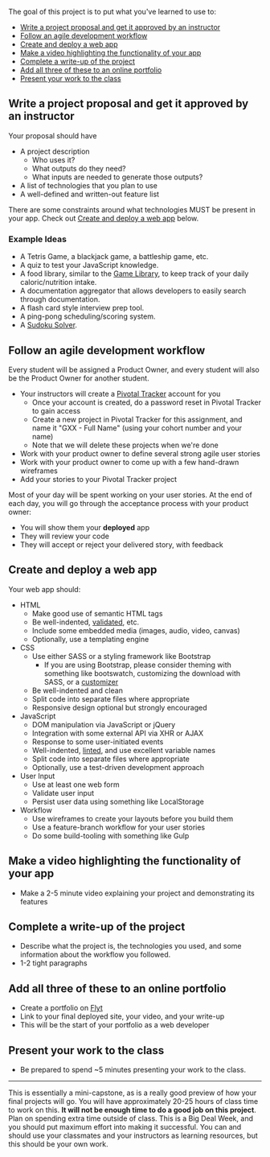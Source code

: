 The goal of this project is to put what you've learned to use to:

* [Write a project proposal and get it approved by an instructor](#proposal)
* [Follow an agile development workflow](#agile)
* [Create and deploy a web app](#create-deploy)
* [Make a video highlighting the functionality of your app](#video)
* [Complete a write-up of the project](#write-up)
* [Add all three of these to an online portfolio](#portfolio)
* [Present your work to the class](#present)

<a id="proposal"></a>

## Write a project proposal and get it approved by an instructor

Your proposal should have

* A project description
    * Who uses it?
    * What outputs do they need?
    * What inputs are needed to generate those outputs?
* A list of technologies that you plan to use
* A well-defined and written-out feature list

There are some constraints around what technologies MUST be present in your app. Check out [Create and deploy a web app](#create-deploy) below.

### Example Ideas

* A Tetris Game, a blackjack game, a battleship game, etc.
* A quiz to test your JavaScript knowledge.
* A food library, similar to the [Game Library](https://github.com/gSchool/g11-course-curriculum/tree/master/week05/05_exercises/js-game-library), to keep track of your daily caloric/nutrition intake.
* A documentation aggregator that allows developers to easily search through documentation.
* A flash card style interview prep tool.
* A ping-pong scheduling/scoring system.
* A [Sudoku Solver](http://mherman.org/sudoku-solver/).

<a id="agile"></a>

## Follow an agile development workflow

Every student will be assigned a Product Owner, and every student will also be the Product Owner for another student.

* Your instructors will create a [Pivotal Tracker](http://www.pivotaltracker.com) account for you
    * Once your account is created, do a password reset in Pivotal Tracker to gain access
    * Create a new project in Pivotal Tracker for this assignment, and name it "GXX - Full Name" (using your cohort number and your name)
    * Note that we will delete these projects when we're done
* Work with your product owner to define several strong agile user stories
* Work with your product owner to come up with a few hand-drawn wireframes
* Add your stories to your Pivotal Tracker project

Most of your day will be spent working on your user stories. At the end of each day, you will go through the acceptance process with your product owner:

* You will show them your **deployed** app
* They will review your code
* They will accept or reject your delivered story, with feedback

<a id="create-deploy"></a>

## Create and deploy a web app

Your web app should:

* HTML
    * Make good use of semantic HTML tags
    * Be well-indented, [validated](https://validator.w3.org/nu/), etc.
    * Include some embedded media (images, audio, video, canvas)
    * Optionally, use a templating engine
* CSS
    * Use either SASS or a styling framework like Bootstrap
        * If you are using Bootstrap, please consider theming with something like bootswatch, customizing the download with SASS, or a [customizer](http://getbootstrap.com/customize/)
    * Be well-indented and clean
    * Split code into separate files where appropriate
    * Responsive design optional but strongly encouraged
* JavaScript
    * DOM manipulation via JavaScript or jQuery
    * Integration with some external API via XHR or AJAX
    * Response to some user-initiated events
    * Well-indented, [linted](http://www.javascriptlint.com/online_lint.php), and use excellent variable names
    * Split code into separate files where appropriate
    * Optionally, use a test-driven development approach
* User Input
    * Use at least one web form
    * Validate user input
    * Persist user data using something like LocalStorage
* Workflow
    * Use wireframes to create your layouts before you build them
    * Use a feature-branch workflow for your user stories
    * Do some build-tooling with something like Gulp

<a id="video"></a>

## Make a video highlighting the functionality of your app

* Make a 2-5 minute video explaining your project and demonstrating its features

<a id="write-up"></a>

## Complete a write-up of the project

* Describe what the project is, the technologies you used, and some information about the workflow you followed.
* 1-2 tight paragraphs

<a id="portfolio"></a>

## Add all three of these to an online portfolio

* Create a portfolio on [Flyt](http://students.galvanize.com)
* Link to your final deployed site, your video, and your write-up
* This will be the start of your portfolio as a web developer

<a id="present"></a>

## Present your work to the class

* Be prepared to spend ~5 minutes presenting your work to the class.

---

This is essentially a mini-capstone, as is a really good preview of how your final projects will go. You will have approximately 20-25 hours of class time to work on this. **It will not be enough time to do a good job on this project**. Plan on spending extra time outside of class. This is a Big Deal Week, and you should put maximum effort into making it successful. You can and should use your classmates and your instructors as learning resources, but this should be your own work.
